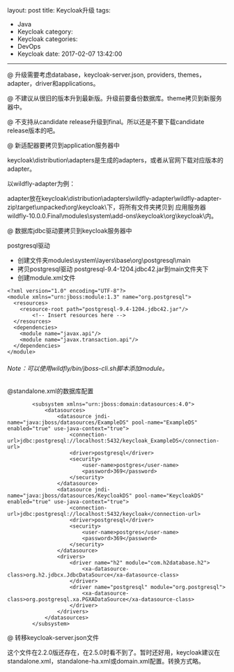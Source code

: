 layout: post
title: Keycloak升级
tags:
  - Java
  - Keycloak
category:
  - Keycloak
categories:
  - DevOps
  - Keycloak
date: 2017-02-07 13:42:00
---
@ 升级需要考虑database，keycloak-server.json, providers, themes，adapter，driver和applications。

@ 不建议从很旧的版本升到最新版。升级前要备份数据库。theme拷贝到新服务器中。

@ 不支持从candidate release升级到final。所以还是不要下载candidate release版本的吧。

@ 新适配器要拷贝到application服务器中

keycloak\distribution\adapters是生成的adapters，或者从官网下载对应版本的adapter。

以wildfly-adapter为例：

adapter放在keycloak\distribution\adapters\wildfly-adapter\wildfly-adapter-zip\target\unpacked\org\keycloak\下，将所有文件夹拷贝到
应用服务器wildfly-10.0.0.Final\modules\system\add-ons\keycloak\org\keycloak\内。

@ 数据库jdbc驱动要拷贝到keycloak服务器中

postgresql驱动

* 创建文件夹modules\system\layers\base\org\postgresql\main 
* 拷贝postgresql驱动 postgresql-9.4-1204.jdbc42.jar到main文件夹下
* 创建module.xml文件
```
<?xml version="1.0" encoding="UTF-8"?>
<module xmlns="urn:jboss:module:1.3" name="org.postgresql">
  <resources>
    <resource-root path="postgresql-9.4-1204.jdbc42.jar"/>
        <!-- Insert resources here -->
  </resources>
  <dependencies>
    <module name="javax.api"/>
    <module name="javax.transaction.api"/>
  </dependencies>
</module>
```
###### Note：可以使用wildfly/bin/jboss-cli.sh脚本添加module。

@standalone.xml的数据库配置
```
        <subsystem xmlns="urn:jboss:domain:datasources:4.0">
            <datasources>
				<datasource jndi-name="java:jboss/datasources/ExampleDS" pool-name="ExampleDS" enabled="true" use-java-context="true">
                    <connection-url>jdbc:postgresql://localhost:5432/keycloak_ExampleDS</connection-url>
                    <driver>postgresql</driver>
                    <security>
                        <user-name>postgres</user-name>
                        <password>369</password>
                    </security>
                </datasource>
				<datasource jndi-name="java:jboss/datasources/KeycloakDS" pool-name="KeycloakDS" enabled="true" use-java-context="true">
                    <connection-url>jdbc:postgresql://localhost:5432/keycloak</connection-url>
                    <driver>postgresql</driver>
                    <security>
                        <user-name>postgres</user-name>
                        <password>369</password>
                    </security>
                </datasource>
                <drivers>
                    <driver name="h2" module="com.h2database.h2">
                        <xa-datasource-class>org.h2.jdbcx.JdbcDataSource</xa-datasource-class>
                    </driver>
					<driver name="postgresql" module="org.postgresql">
                        <xa-datasource-class>org.postgresql.xa.PGXADataSource</xa-datasource-class>
                    </driver>
                </drivers>
            </datasources>
        </subsystem>
```

@ 转移keycloak-server.json文件

这个文件在2.2.0版还存在，在2.5.0时看不到了。暂时还好用，keycloak建议在standalone.xml，standalone-ha.xml或domain.xml配置。转换方式略。